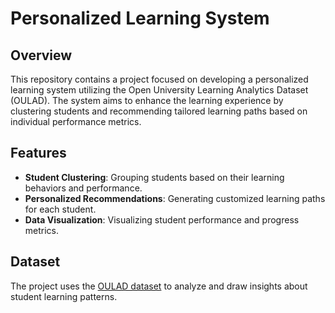 # Personalized Learning System

## Overview
This repository contains a project focused on developing a personalized learning system utilizing the Open University Learning Analytics Dataset (OULAD). The system aims to enhance the learning experience by clustering students and recommending tailored learning paths based on individual performance metrics.

## Features
- **Student Clustering**: Grouping students based on their learning behaviors and performance.
- **Personalized Recommendations**: Generating customized learning paths for each student.
- **Data Visualization**: Visualizing student performance and progress metrics.

## Dataset
The project uses the [OULAD dataset](http://ocrdata.org/) to analyze and draw insights about student learning patterns.
